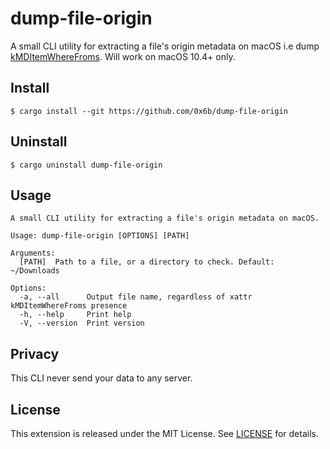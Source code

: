 # dump-file-origin



A small CLI utility for extracting a file's origin metadata on macOS i.e dump [kMDItemWhereFroms](https://developer.apple.com/documentation/coreservices/kmditemwherefroms). Will work on macOS 10.4+ only. 

## Install

```console
$ cargo install --git https://github.com/0x6b/dump-file-origin
```

## Uninstall

```console
$ cargo uninstall dump-file-origin
```

## Usage

```
A small CLI utility for extracting a file's origin metadata on macOS.

Usage: dump-file-origin [OPTIONS] [PATH]

Arguments:
  [PATH]  Path to a file, or a directory to check. Default: ~/Downloads

Options:
  -a, --all      Output file name, regardless of xattr kMDItemWhereFroms presence
  -h, --help     Print help
  -V, --version  Print version
```

## Privacy

This CLI never send your data to any server.

## License

This extension is released under the MIT License. See [LICENSE](LICENSE) for details.
